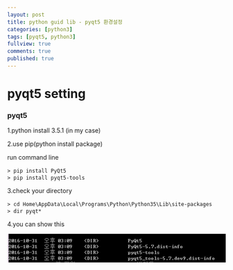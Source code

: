 ```yaml
---
layout: post
title: python guid lib - pyqt5 환경설정
categories: [python3]
tags: [pyqt5, python3]
fullview: true
comments: true
published: true
---
```


# pyqt5 setting
<h3>pyqt5</h3>

1.python install 3.5.1 (in my case)

2.use pip(python install package)

run command line
```
> pip install PyQt5
> pip install pyqt5-tools
```
3.check your directory
```
> cd Home\AppData\Local\Programs\Python\Python35\Lib\site-packages
> dir pyqt*    
```
4.you can show this

![Result Image](../../images/list.PNG)
